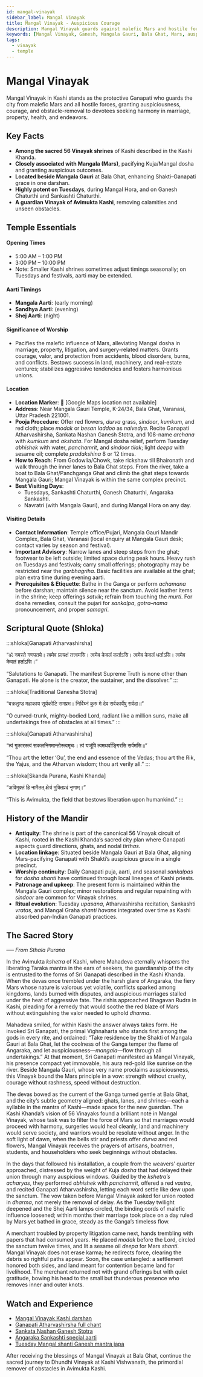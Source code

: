 ```yaml
---
id: mangal-vinayak
sidebar_label: Mangal Vinayak
title: Mangal Vinayak - Auspicious Courage
description: Mangal Vinayak guards against malefic Mars and hostile forces, granting auspiciousness, courage, and obstacle-removal.
keywords: [Mangal Vinayak, Ganesh, Mangala Gauri, Bala Ghat, Mars, auspiciousness]
tags:
  - vinayak
  - temple
---
```


# Mangal Vinayak

Mangal Vinayak in Kashi stands as the protective Ganapati who guards the city from malefic Mars and all hostile forces, granting auspiciousness, courage, and obstacle-removal to devotees seeking harmony in marriage, property, health, and endeavors.

## Key Facts

* **Among the sacred 56 Vinayak shrines** of Kashi described in the Kashi Khanda.
* **Closely associated with Mangala (Mars)**, pacifying Kuja/Mangal dosha and granting auspicious outcomes.
* **Located beside Mangala Gauri** at Bala Ghat, enhancing Shakti–Ganapati grace in one darshan.
* **Highly potent on Tuesdays**, during Mangal Hora, and on Ganesh Chaturthi and Sankashti Chaturthi.
* **A guardian Vinayak of Avimukta Kashi**, removing calamities and unseen obstacles.

## Temple Essentials

#### Opening Times
* 5:00 AM – 1:00 PM
* 3:00 PM – 10:00 PM
* Note: Smaller Kashi shrines sometimes adjust timings seasonally; on Tuesdays and festivals, aarti may be extended.

#### Aarti Timings
* **Mangala Aarti**: (early morning)
* **Sandhya Aarti**: (evening)
* **Shej Aarti**: (night)

#### Significance of Worship
* Pacifies the malefic influence of Mars, alleviating Mangal dosha in marriage, property, litigation, and surgery-related matters. Grants courage, valor, and protection from accidents, blood disorders, burns, and conflicts. Bestows success in land, machinery, and real-estate ventures; stabilizes aggressive tendencies and fosters harmonious unions.

#### Location
* **Location Marker**: 📍 [Google Maps location not available]
* **Address**: Near Mangala Gauri Temple, K-24/34, Bala Ghat, Varanasi, Uttar Pradesh 221001.
* **Pooja Procedure**: Offer red flowers, *durva* grass, *sindoor*, *kumkum*, and red cloth; place *modak* or *besan laddoo* as *naivedya*. Recite Ganapati Atharvashirsha, Sankata Nashan Ganesh Stotra, and 108-name *archana* with *kumkum* and *akshata*. For Mangal dosha relief, perform Tuesday *abhishek* with water, *panchamrit*, and *sindoor tilak*; light *deepa* with sesame oil; complete *pradakshina* 8 or 12 times.
* **How to Reach**: From Godowlia/Chowk, take rickshaw till Bhaironath and walk through the inner lanes to Bala Ghat steps. From the river, take a boat to Bala Ghat/Panchganga Ghat and climb the ghat steps towards Mangala Gauri; Mangal Vinayak is within the same complex precinct.
* **Best Visiting Days**:
    * Tuesdays, Sankashti Chaturthi, Ganesh Chaturthi, Angaraka Sankashti.
    * Navratri (with Mangala Gauri), and during Mangal Hora on any day.

#### Visiting Details
* **Contact Information**: Temple office/Pujari, Mangala Gauri Mandir Complex, Bala Ghat, Varanasi (local enquiry at Mangala Gauri desk; contact varies by season and festival).
* **Important Advisory**: Narrow lanes and steep steps from the ghat; footwear to be left outside; limited space during peak hours. Heavy rush on Tuesdays and festivals; carry small offerings; photography may be restricted near the *garbhagriha*. Basic facilities are available at the ghat; plan extra time during evening aarti.
* **Prerequisites & Etiquette**: Bathe in the Ganga or perform *achamana* before darshan; maintain silence near the sanctum. Avoid leather items in the shrine; keep offerings *satvik*; refrain from touching the *murti*. For dosha remedies, consult the pujari for *sankalpa*, *gotra–nama* pronouncement, and proper *samagri*.

## Scriptural Quote (Shloka)

:::shloka[Ganapati Atharvashirsha]

“ॐ नमस्ते गणपतये। त्वमेव प्रत्यक्षं तत्त्वमसि। त्वमेव केवलं कर्ताऽसि। त्वमेव केवलं धर्ताऽसि। त्वमेव केवलं हर्ताऽसि।”

“Salutations to Ganapati. The manifest Supreme Truth is none other than Ganapati. He alone is the creator, the sustainer, and the dissolver.”
:::

:::shloka[Traditional Ganesha Stotra]

“वक्रतुण्ड महाकाय सूर्यकोटि समप्रभ। निर्विघ्नं कुरु मे देव सर्वकार्येषु सर्वदा॥”

“O curved-trunk, mighty-bodied Lord, radiant like a million suns, make all undertakings free of obstacles at all times.”
:::

:::shloka[Ganapati Atharvashirsha]

“त्वं गुकारस्त्वं सकलनिगमान्तोस्त्वमृचः। त्वं यजूंषि त्वमथर्वाङ्गिरसि सर्वमसि॥”

“Thou art the letter ‘Gu’, the end and essence of the Vedas; thou art the Rik, the Yajus, and the Atharvan wisdom; thou art verily all.”
:::

:::shloka[Skanda Purana, Kashi Khanda]

“अविमुक्तं हि नामैतत् क्षेत्रं मुक्तिप्रदं नृणाम्।”

“This is Avimukta, the field that bestows liberation upon humankind.”
:::

## History of the Mandir

* **Antiquity**: The shrine is part of the canonical 56 Vinayak circuit of Kashi, rooted in the Kashi Khanda’s sacred city plan where Ganapati aspects guard directions, ghats, and nodal *tirthas*.
* **Location linkage**: Situated beside Mangala Gauri at Bala Ghat, aligning Mars-pacifying Ganapati with Shakti’s auspicious grace in a single precinct.
* **Worship continuity**: Daily Ganapati puja, aarti, and seasonal *sankalpas* for *dosha shanti* have continued through local lineages of Kashi priests.
* **Patronage and upkeep**: The present form is maintained within the Mangala Gauri complex; minor restorations and regular repainting with *sindoor* are common for Vinayak shrines.
* **Ritual evolution**: Tuesday *upasana*, Atharvashirsha recitation, Sankashti *vratas*, and Mangal Graha *shanti havans* integrated over time as Kashi absorbed pan-Indian Ganapati practices.

## The Sacred Story

_── From Sthala Purana_

In the Avimukta *kshetra* of Kashi, where Mahadeva eternally whispers the liberating Taraka mantra in the ears of seekers, the guardianship of the city is entrusted to the forms of Sri Ganapati described in the Kashi Khanda. When the devas once trembled under the harsh glare of Angaraka, the fiery Mars whose nature is valorous yet volatile, conflicts sparked among kingdoms, lands burned with disputes, and auspicious marriages stalled under the heat of aggressive fate. The rishis approached Bhagavan Rudra in Kashi, pleading for a remedy that would soothe the red blaze of Mars without extinguishing the valor needed to uphold *dharma*.

Mahadeva smiled, for within Kashi the answer always takes form. He invoked Sri Ganapati, the primal Vighnaharta who stands first among the gods in every rite, and ordained: “Take residence by the Shakti of Mangala Gauri at Bala Ghat, let the coolness of the Ganga temper the flame of Angaraka, and let auspiciousness—*mangala*—flow through all undertakings.” At that moment, Sri Ganapati manifested as Mangal Vinayak, his presence compact yet immovable, his aura red-gold like sunrise on the river. Beside Mangala Gauri, whose very name proclaims auspiciousness, this Vinayak bound the Mars principle in a vow: strength without cruelty, courage without rashness, speed without destruction.

The devas bowed as the current of the Ganga turned gentle at Bala Ghat, and the city’s subtle geometry aligned: ghats, lanes, and shrines—each a syllable in the mantra of Kashi—made space for the new guardian. The Kashi Khanda’s vision of 56 Vinayaks found a brilliant note in Mangal Vinayak, whose task was to filter the force of Mars so that marriages would proceed with harmony, surgeries would heal cleanly, land and machinery would serve society, and warriors would be resolute without anger. In the soft light of dawn, when the bells stir and priests offer *durva* and red flowers, Mangal Vinayak receives the prayers of artisans, boatmen, students, and householders who seek beginnings without obstacles.

In the days that followed his installation, a couple from the weavers’ quarter approached, distressed by the weight of Kuja *dosha* that had delayed their union through many auspicious windows. Guided by the *kshetra’s acharyas*, they performed *abhishek* with *panchamrit*, offered a red *vastra*, and recited Ganapati Atharvashirsha, letting each word settle like dew upon the sanctum. The vow taken before Mangal Vinayak asked for union rooted in *dharma*, not merely the removal of delay. As the Tuesday twilight deepened and the Shej Aarti lamps circled, the binding cords of malefic influence loosened; within months their marriage took place on a day ruled by Mars yet bathed in grace, steady as the Ganga’s timeless flow.

A merchant troubled by property litigation came next, hands trembling with papers that had consumed years. He placed *modak* before the Lord, circled the sanctum twelve times, and lit a sesame oil *deepa* for Mars *shanti*. Mangal Vinayak does not erase karma; he redirects force, clearing the debris so rightful paths appear. Soon, the case untangled: a settlement honored both sides, and land meant for contention became land for livelihood. The merchant returned not with grand offerings but with quiet gratitude, bowing his head to the small but thunderous presence who removes inner and outer knots.

## Watch and Experience

* [Mangal Vinayak Kashi darshan](https://www.youtube.com/watch?v=l-35TQ5emoQ)
* [Ganapati Atharvashirsha full chant](https://www.youtube.com/watch?v=2aM6aHh1ojk)
* [Sankata Nashan Ganesh Stotra](https://www.youtube.com/watch?v=K6yq6yJbIPc)
* [Angaraka Sankashti special aarti](https://www.youtube.com/watch?v=Ap-6qJMdp1c)
* [Tuesday Mangal shanti Ganesh mantra japa](https://www.youtube.com/watch?v=6AnGkemIJL0)

After receiving the blessings of Mangal Vinayak at Bala Ghat, continue the sacred journey to Dhundhi Vinayak at Kashi Vishwanath, the primordial remover of obstacles in Avimukta Kashi.